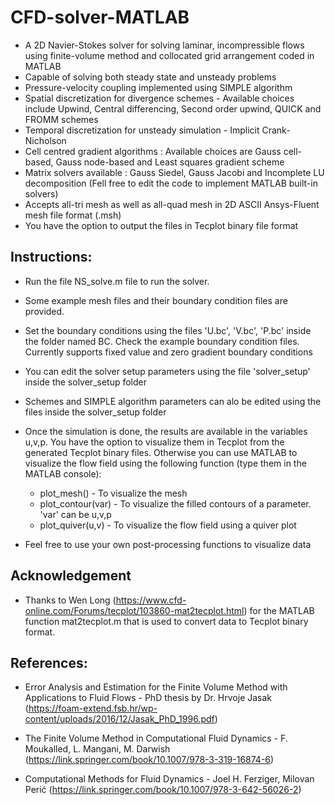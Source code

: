 # CFD-solver-MATLAB
* A 2D Navier-Stokes solver for solving laminar, incompressible flows using finite-volume method and collocated grid arrangement coded in MATLAB
* Capable of solving both steady state and unsteady problems
* Pressure-velocity coupling implemented using SIMPLE algorithm
* Spatial discretization for divergence schemes - Available choices include Upwind, Central differencing, Second order upwind, QUICK and FROMM schemes
* Temporal discretization for unsteady simulation - Implicit Crank-Nicholson
* Cell centred gradient algorithms : Available choices are Gauss cell-based, Gauss node-based and Least squares gradient scheme
* Matrix solvers available : Gauss Siedel, Gauss Jacobi and Incomplete LU decomposition (Fell free to edit the code to implement MATLAB built-in solvers)
* Accepts all-tri mesh as well as all-quad mesh in 2D ASCII Ansys-Fluent mesh file format (.msh)
* You have the option to output the files in Tecplot binary file format

## Instructions:

* Run the file NS_solve.m file to run the solver.
* Some example mesh files and their boundary condition files are provided.
* Set the boundary conditions using the files 'U.bc', 'V.bc', 'P.bc' inside the folder named BC. Check the example boundary condition files. Currently supports fixed value and zero gradient boundary conditions
* You can edit the solver setup parameters using the file 'solver_setup' inside the solver_setup folder
* Schemes and SIMPLE algorithm parameters can alo be edited using the files inside the solver_setup folder
  
* Once the simulation is done, the results are available in the variables u,v,p. You have the option to visualize them in Tecplot from the generated Tecplot binary files. Otherwise you can use MATLAB to visualize the flow field using the following function (type them in the MATLAB console):
  * plot_mesh() - To visualize the mesh
  * plot_contour(var) - To visualize the filled contours of a parameter. 'var' can be u,v,p 
  * plot_quiver(u,v) - To visualize the flow field using a quiver plot
* Feel free to use your own post-processing functions to visualize data

## Acknowledgement
* Thanks to Wen Long (https://www.cfd-online.com/Forums/tecplot/103860-mat2tecplot.html) for the MATLAB function mat2tecplot.m that is used to convert data to Tecplot binary format.

## References:
* Error Analysis and Estimation for the Finite Volume Method with Applications to Fluid Flows - PhD thesis by Dr. Hrvoje Jasak (https://foam-extend.fsb.hr/wp-content/uploads/2016/12/Jasak_PhD_1996.pdf)

* The Finite Volume Method in Computational Fluid Dynamics - F. Moukalled, L. Mangani, M. Darwish (https://link.springer.com/book/10.1007/978-3-319-16874-6)

* Computational Methods for Fluid Dynamics - Joel H. Ferziger, Milovan Perić (https://link.springer.com/book/10.1007/978-3-642-56026-2)
